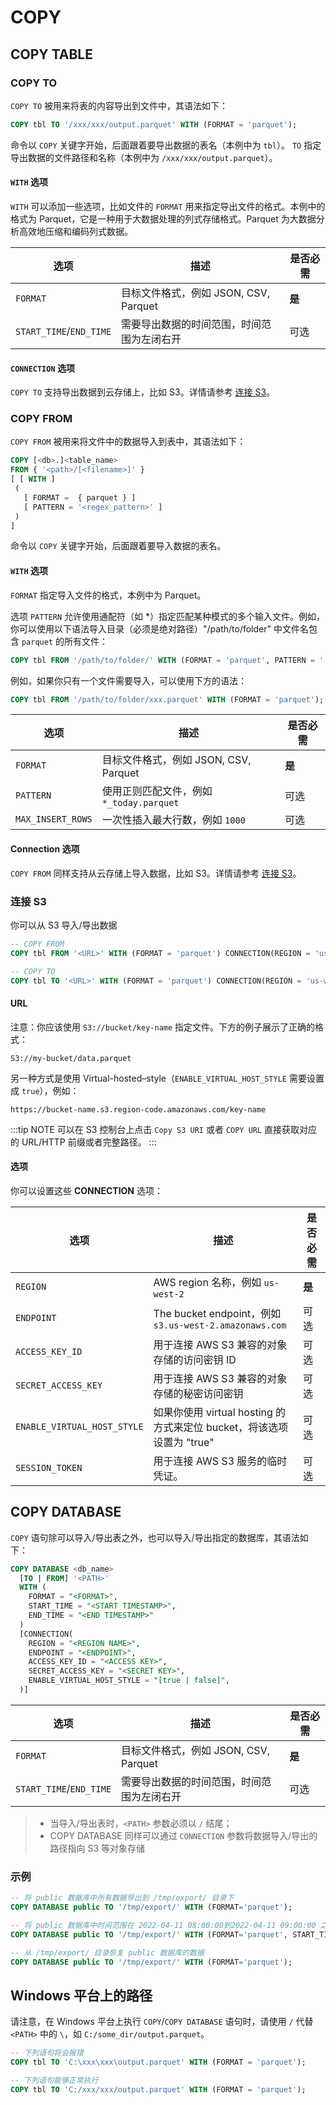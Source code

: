# COPY

## COPY TABLE
### COPY TO

`COPY TO` 被用来将表的内容导出到文件中，其语法如下：

```sql
COPY tbl TO '/xxx/xxx/output.parquet' WITH (FORMAT = 'parquet');
```

命令以 `COPY` 关键字开始，后面跟着要导出数据的表名（本例中为 `tbl`）。
`TO` 指定导出数据的文件路径和名称（本例中为 `/xxx/xxx/output.parquet`）。

#### `WITH` 选项

`WITH` 可以添加一些选项，比如文件的 `FORMAT` 用来指定导出文件的格式。本例中的格式为 Parquet，它是一种用于大数据处理的列式存储格式。Parquet 为大数据分析高效地压缩和编码列式数据。

| 选项  | 描述  | 是否必需 |
|---|---|---|
| `FORMAT` | 目标文件格式，例如 JSON, CSV, Parquet  | **是** |
| `START_TIME`/`END_TIME`| 需要导出数据的时间范围，时间范围为左闭右开 | 可选 |

#### `CONNECTION` 选项

`COPY TO` 支持导出数据到云存储上，比如 S3。详情请参考 [连接 S3](#连接-s3)。


### COPY FROM

`COPY FROM` 被用来将文件中的数据导入到表中，其语法如下：

```sql
COPY [<db>.]<table_name>
FROM { '<path>/[<filename>]' }
[ [ WITH ]
 (
   [ FORMAT =  { parquet } ]
   [ PATTERN = '<regex_pattern>' ]
 )
]
```

命令以 `COPY` 关键字开始，后面跟着要导入数据的表名。

#### `WITH` 选项

`FORMAT` 指定导入文件的格式，本例中为 Parquet。

选项 `PATTERN` 允许使用通配符（如 *）指定匹配某种模式的多个输入文件。例如，你可以使用以下语法导入目录（必须是绝对路径）"/path/to/folder" 中文件名包含 `parquet` 的所有文件：

```sql
COPY tbl FROM '/path/to/folder/' WITH (FORMAT = 'parquet', PATTERN = '.*parquet.*');
```

例如，如果你只有一个文件需要导入，可以使用下方的语法：

```sql
COPY tbl FROM '/path/to/folder/xxx.parquet' WITH (FORMAT = 'parquet');
```

| 选项  | 描述  | 是否必需 |
|---|---|---|
| `FORMAT` | 目标文件格式，例如 JSON, CSV, Parquet  | **是** |
| `PATTERN` | 使用正则匹配文件，例如 `*_today.parquet` | 可选 |
| `MAX_INSERT_ROWS` | 一次性插入最大行数，例如 `1000` | 可选 |

#### Connection 选项

`COPY FROM` 同样支持从云存储上导入数据，比如 S3。详情请参考 [连接 S3](#连接-s3)。

### 连接 S3

你可以从 S3 导入/导出数据

```sql
-- COPY FROM
COPY tbl FROM '<URL>' WITH (FORMAT = 'parquet') CONNECTION(REGION = 'us-west-2');

-- COPY TO
COPY tbl TO '<URL>' WITH (FORMAT = 'parquet') CONNECTION(REGION = 'us-west-2');
```

#### URL

注意：你应该使用 `S3://bucket/key-name` 指定文件。下方的例子展示了正确的格式：

```
S3://my-bucket/data.parquet
```

另一种方式是使用 Virtual-hosted–style（`ENABLE_VIRTUAL_HOST_STYLE` 需要设置成 `true`），例如：

```
https://bucket-name.s3.region-code.amazonaws.com/key-name
```

:::tip NOTE
可以在 S3 控制台上点击 `Copy S3 URI` 或者 `COPY URL` 直接获取对应的 URL/HTTP 前缀或者完整路径。
:::

#### 选项

你可以设置这些 **CONNECTION** 选项：

| 选项  | 描述  | 是否必需  |
|---|---|---|
| `REGION` | AWS region 名称，例如 `us-west-2` | **是** |
| `ENDPOINT`  | The bucket endpoint，例如 `s3.us-west-2.amazonaws.com`  | 可选 |
| `ACCESS_KEY_ID` | 用于连接 AWS S3 兼容的对象存储的访问密钥 ID | 可选 |
| `SECRET_ACCESS_KEY` | 用于连接 AWS S3 兼容的对象存储的秘密访问密钥  | 可选 |
| `ENABLE_VIRTUAL_HOST_STYLE` | 如果你使用 virtual hosting 的方式来定位 bucket，将该选项设置为 "true" | 可选 |
| `SESSION_TOKEN` | 用于连接 AWS S3 服务的临时凭证。 | 可选 |

## COPY DATABASE

`COPY` 语句除可以导入/导出表之外，也可以导入/导出指定的数据库，其语法如下：

```sql
COPY DATABASE <db_name> 
  [TO | FROM] '<PATH>' 
  WITH (
    FORMAT = "<FORMAT>",
    START_TIME = "<START TIMESTAMP>",
    END_TIME = "<END TIMESTAMP>"
  ) 
  [CONNECTION(
    REGION = "<REGION NAME>",
    ENDPOINT = "<ENDPOINT>",
    ACCESS_KEY_ID = "<ACCESS KEY>",
    SECRET_ACCESS_KEY = "<SECRET KEY>",
    ENABLE_VIRTUAL_HOST_STYLE = "[true | false]",
  )]
```

| 选项  | 描述  | 是否必需 |
|---|---|---|
| `FORMAT` | 目标文件格式，例如 JSON, CSV, Parquet  | **是** |
| `START_TIME`/`END_TIME`| 需要导出数据的时间范围，时间范围为左闭右开 | 可选 |

> - 当导入/导出表时，`<PATH>` 参数必须以 `/` 结尾；
> - COPY DATABASE 同样可以通过 `CONNECTION` 参数将数据导入/导出的路径指向 S3 等对象存储


### 示例

```sql
-- 将 public 数据库中所有数据导出到 /tmp/export/ 目录下
COPY DATABASE public TO '/tmp/export/' WITH (FORMAT='parquet');

-- 将 public 数据库中时间范围在 2022-04-11 08:00:00到2022-04-11 09:00:00 之间的数据导出到 /tmp/export/ 目录下
COPY DATABASE public TO '/tmp/export/' WITH (FORMAT='parquet', START_TIME='2022-04-11 08:00:00', END_TIME='2022-04-11 09:00:00');

-- 从 /tmp/export/ 目录恢复 public 数据库的数据
COPY DATABASE public TO '/tmp/export/' WITH (FORMAT='parquet');
```

## Windows 平台上的路径

请注意，在 Windows 平台上执行 `COPY`/`COPY DATABASE` 语句时，请使用 `/` 代替 `<PATH>` 中的 `\`，如 `C:/some_dir/output.parquet`。

```sql
-- 下列语句将会报错
COPY tbl TO 'C:\xxx\xxx\output.parquet' WITH (FORMAT = 'parquet');

-- 下列语句能够正常执行
COPY tbl TO 'C:/xxx/xxx/output.parquet' WITH (FORMAT = 'parquet');
```
